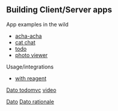 ## Building Client/Server apps


App examples in the wild
- [acha-acha](http://tonsky.me/blog/acha-acha/)
- [cat chat](http://tonsky.me/blog/datascript-chat/)
- [todo](https://github.com/tonsky/datascript-todo)
- [photo viewer](https://github.com/piranha/showkr/tree/ds)

Usage/integrations
- [with reagent](https://gist.github.com/allgress/11348685)

[Dato todomvc](https://github.com/datodev/datodomvc)
[video](https://www.youtube.com/watch?v=7bAdBXfZtZU)

[Dato](https://github.com/datodev/dato)
[Dato rationale](https://github.com/datodev/dato#rationale)
